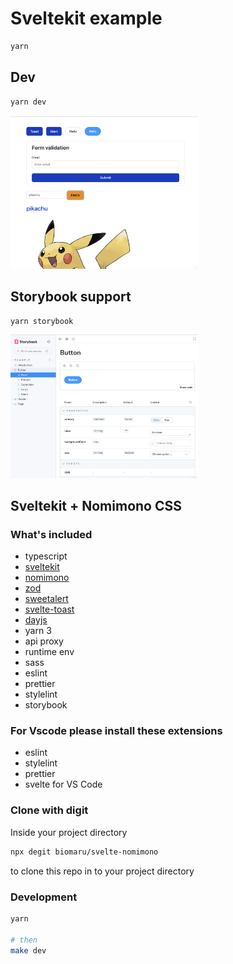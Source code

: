 # Sveltekit example
```bash
yarn
```
## Dev

```bash
yarn dev
```

<img width="300" src="markdown-images/2023-05-18-12-04-33.png" />

## Storybook support
```
yarn storybook
```

<img width="300" src="markdown-images/2023-05-18-12-04-00.png"/>

## Sveltekit + Nomimono CSS

### What's included
- typescript
- [sveltekit](https://kit.svelte.dev/)
- [nomimono](https://nomimono.pages.dev/)
- [zod](https://github.com/colinhacks/zod)
- [sweetalert](https://sweetalert2.github.io/)
- [svelte-toast](https://github.com/zerodevx/svelte-toast)
- [dayjs](https://day.js.org/)
- yarn 3
- api proxy
- runtime env
- sass
- eslint
- prettier
- stylelint
- storybook

### For Vscode please install these extensions

- eslint
- stylelint
- prettier
- svelte for VS Code

### Clone with digit

Inside your project directory

```bash
npx degit biomaru/svelte-nomimono
```

to clone this repo in to your project directory

### Development

```bash
yarn

# then
make dev

```
